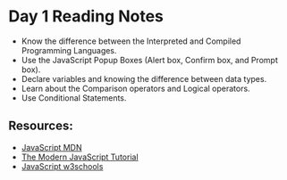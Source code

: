 # Day 1 Reading Notes

- Know the difference between the Interpreted and Compiled Programming Languages.
- Use the JavaScript Popup Boxes (Alert box, Confirm box, and Prompt box).
- Declare variables and knowing the difference between data types.
- Learn about the Comparison operators and Logical operators.
- Use Conditional Statements.

## Resources:

- [JavaScript MDN](https://developer.mozilla.org/en-US/docs/Web/JavaScript?retiredLocale=ar)
- [The Modern JavaScript Tutorial](https://javascript.info/)
- [JavaScript w3schools](https://www.w3schools.com/js/default.asp)

